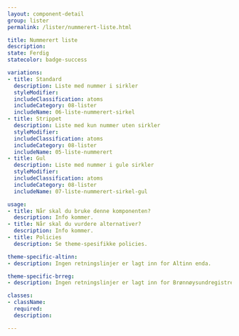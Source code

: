 ```yaml
---
layout: component-detail
group: lister
permalink: /lister/nummerert-liste.html

title: Nummerert liste
description:
state: Ferdig
statecolor: badge-success

variations:
- title: Standard
  description: Liste med nummer i sirkler
  styleModifier:
  includeClassification: atoms
  includeCategory: 08-lister
  includeName: 06-liste-nummerert-sirkel
- title: Strippet
  description: Liste med kun nummer uten sirkler
  styleModifier:
  includeClassification: atoms
  includeCategory: 08-lister
  includeName: 05-liste-nummerert
- title: Gul
  description: Liste med nummer i gule sirkler
  styleModifier:
  includeClassification: atoms
  includeCategory: 08-lister
  includeName: 07-liste-nummerert-sirkel-gul

usage:
- title: Når skal du bruke denne komponenten?
  description: Info kommer.
- title: Når skal du vurdere alternativer?
  description: Info kommer.
- title: Policies
  description: Se theme-spesifikke policies.

theme-specific-altinn:
- description: Ingen retningslinjer er lagt inn for Altinn enda.

theme-specific-brreg:
- description: Ingen retningslinjer er lagt inn for Brønnøysundregistrene enda.

classes:
- className:
  required:
  description:

---
```

